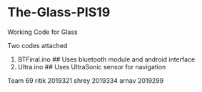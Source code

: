 # The-Glass-PIS19
Working Code for Glass

Two codes attached

1. BTFinal.ino  ## Uses bluetooth module and android interface
2. Ultra.ino    ## Uses UltraSonic sensor for navigation


Team 69
ritik 2019321
shrey 2019334
arnav 2019299
